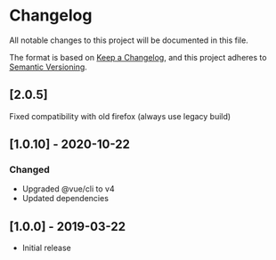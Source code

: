 # Changelog
All notable changes to this project will be documented in this file.

The format is based on [Keep a Changelog](https://keepachangelog.com/en/1.0.0/),
and this project adheres to [Semantic Versioning](https://semver.org/spec/v2.0.0.html).

## [2.0.5]

Fixed compatibility with old firefox (always use legacy build)

## [1.0.10] - 2020-10-22

### Changed

- Upgraded @vue/cli to v4
- Updated dependencies

## [1.0.0] - 2019-03-22

- Initial release